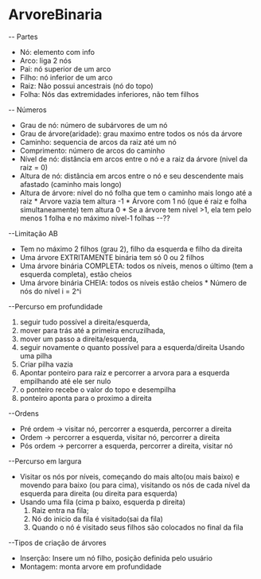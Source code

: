# ArvoreBinaria
-- Partes
* Nó: elemento com info
* Arco: liga 2 nós
* Pai: nó superior de um arco
* Filho: nó inferior de um arco
* Raiz: Não possui ancestrais (nó do topo)
* Folha: Nós das extremidades inferiores, não tem filhos

-- Números
* Grau de nó: número de subárvores de um nó
* Grau de árvore(aridade): grau maximo entre todos os nós da árvore
* Caminho: sequencia de arcos da raiz até um nó
* Comprimento: número de arcos do caminho
* Nível de nó: distância em arcos entre o nó e a raiz da árvore (nivel da raiz = 0)
* Altura de nó: distância em arcos entre o nó e seu descendente mais afastado (caminho mais longo)
* Altura de árvore: nível do nó folha que tem o caminho mais longo até a raiz
                  * Arvore vazia tem altura -1
                  * Árvore com 1 nó (que é raiz e folha simultaneamente) tem altura 0
                  * Se a árvore tem nível >1, ela tem pelo menos 1 folha e no máximo nivel-1 folhas  --??

--Limitação AB
* Tem no máximo 2 filhos (grau 2), filho da esquerda e filho da direita
* Uma árvore EXTRITAMENTE binária tem só 0 ou 2 filhos
* Uma árvore binária COMPLETA: todos os níveis, menos o último (tem a esquerda completa), estão cheios
* Uma árvore binária CHEIA: todos os níveis estão cheios
                          * Número de nós do nível i = 2^i

--Percurso em profundidade
  1. seguir tudo possível a direita/esquerda,
  2. mover para trás até a primeira encruzilhada,
  3. mover um passo a direita/esquerda,
  4. seguir novamente o quanto possível para a esquerda/direita
Usando uma pilha
  1. Criar pilha vazia
  2. Apontar ponteiro para raiz e percorrer a arvora para a esquerda empilhando até ele ser nulo
  3. o ponteiro recebe o valor do topo e desempilha
  4. ponteiro aponta para o proximo a direita

--Ordens
* Pré ordem -> visitar nó, percorrer a esquerda, percorrer a direita
* Ordem -> percorrer a esquerda, visitar nó, percorrer a direita
* Pós ordem ->  percorrer a esquerda, percorrer a direita, visitar nó

--Percurso em largura
* Visitar os nós por níveis, começando do mais alto(ou mais baixo) e movendo para baixo (ou para cima), visitando os nós de cada nível da esquerda para direita (ou direita para esquerda)
* Usando uma fila (cima p baixo, esquerda p direita)
  1. Raiz entra na fila;
  2. Nó do inicio da fila é visitado(sai da fila)
  3. Quando o nó é visitado seus filhos são colocados no final da fila


--Tipos de criação de árvores
* Inserção: Insere um nó filho, posição definida pelo usuário
* Montagem: monta arvore em profundidade











